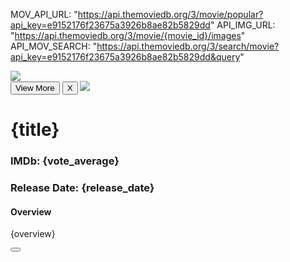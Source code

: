 MOV_API_URL: "https://api.themoviedb.org/3/movie/popular?api_key=e9152176f23675a3926b8ae82b5829dd"
API_IMG_URL: "https://api.themoviedb.org/3/movie/{movie_id}/images"
API_MOV_SEARCH: "https://api.themoviedb.org/3/search/movie?api_key=e9152176f23675a3926b8ae82b5829dd&query"


<div className="card text-center bg-emerald-300 p-3 m-2 rounded border-2 border-dotted border-emerald-950">
      <div className="card-body">
        <img className="card-img-top" src={API_IMG_URL+poster_path} />
        <div className="card-body">
          <button type="button" className="btn bg-slate-600 border-red-600 border-2 m-1 p-1" onClick={handleShow}>View More</button>
          <Modal show={show} className='z-1 border border-red-600 flex flex-col'>
            <Modal.Header closeButton>
              <Modal.Title></Modal.Title>
            </Modal.Header>
            <Modal.Body>
              <button onClick={handleClose}>X</button>
              <img className="card-img-top" style={{width:'14rem'}} src={API_IMG_URL+poster_path} />
              <h1>{title}</h1>
              <h3>IMDb: {vote_average}</h3>
              <h3>Release Date: {release_date}</h3>
              <h4>Overview</h4>
              <p>{overview}</p>
            </Modal.Body>
            <Modal.Footer>
              <Button variant='secondary' onClick={handleClose}></Button>
            </Modal.Footer>
          </Modal>
        </div>
      </div>
    </div>